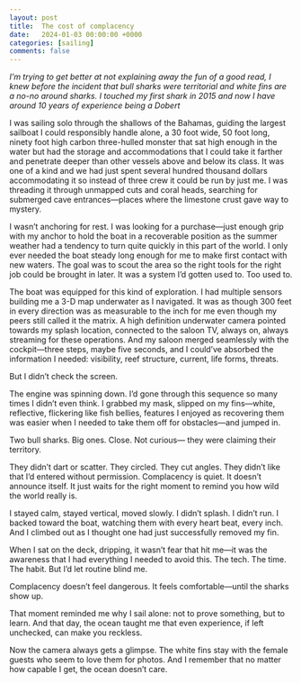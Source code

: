 ```yaml
---
layout: post
title:  The cost of complacency
date:   2024-01-03 00:00:00 +0000
categories: [sailing]
comments: false
---
```


_I’m trying to get better at not explaining away the fun of a good read, I knew before the incident that bull sharks were territorial and white fins are a no-no around sharks. I touched my first shark in 2015 and now I have around 10 years of experience being a Dobert_

I was sailing solo through the shallows of the Bahamas, guiding the largest sailboat I could responsibly handle alone, a 30 foot wide, 50 foot long, ninety foot high carbon three-hulled monster that sat high enough in the water but had the storage and accommodations that I could take it farther and penetrate deeper than other vessels above and below its class. It was one of a kind and we had just spent several hundred thousand dollars accommodating it so instead of three crew it could be run by just me. I was threading it through unmapped cuts and coral heads, searching for submerged cave entrances—places where the limestone crust gave way to mystery.

I wasn’t anchoring for rest. I was looking for a purchase—just enough grip with my anchor to hold the boat in a recoverable position as the summer weather had a tendency to turn quite quickly in this part of the world. I only ever needed the boat steady long enough for me to make first contact with new waters. The goal was to scout the area so the right tools for the right job could be brought in later. It was a system I’d gotten used to. Too used to.

The boat was equipped for this kind of exploration. I had multiple sensors building me a 3-D map underwater as I navigated. It was as though 300 feet in every direction was as measurable to the inch for me even though my peers still called it the matrix. A high definition underwater camera pointed towards my splash location, connected to the saloon TV, always on, always streaming for these operations. And my saloon merged seamlessly with the cockpit—three steps, maybe five seconds, and I could’ve absorbed the information I needed: visibility, reef structure, current, life forms, threats.

But I didn’t check the screen.

The engine was spinning down. I’d gone through this sequence so many times I didn’t even think. I grabbed my mask, slipped on my fins—white, reflective, flickering like fish bellies, features I enjoyed as recovering them was easier when I needed to take them off for obstacles—and jumped in.

Two bull sharks. Big ones. Close. Not curious— they were claiming their territory.

They didn’t dart or scatter. They circled. They cut angles. They didn’t like that I’d entered without permission. Complacency is quiet. It doesn’t announce itself. It just waits for the right moment to remind you how wild the world really is.

I stayed calm, stayed vertical, moved slowly. I didn’t splash. I didn’t run. I backed toward the boat, watching them with every heart beat, every inch. And I climbed out as I thought one had just successfully removed my fin.

When I sat on the deck, dripping, it wasn’t fear that hit me—it was the awareness that I had everything I needed to avoid this. The tech. The time. The habit. But I’d let routine blind me.

Complacency doesn’t feel dangerous. It feels comfortable—until the sharks show up.

That moment reminded me why I sail alone: not to prove something, but to learn. And that day, the ocean taught me that even experience, if left unchecked, can make you reckless.

Now the camera always gets a glimpse. The white fins stay with the female guests who seem to love them for photos. And I remember that no matter how capable I get, the ocean doesn’t care.